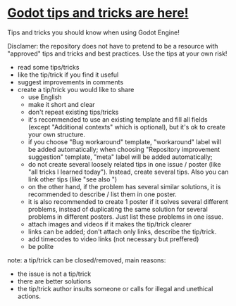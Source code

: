 # [Godot tips and tricks are here!](https://github.com/me2beats/godot-tips-and-tricks/issues)


Tips and tricks you should know when using Godot Engine!

Disclamer: the repository does not have to pretend to be a resource with "approved" tips and tricks and best practices.
Use the tips at your own risk!

- read some tips/tricks 
- like the tip/trick if you find it useful 
- suggest improvements in comments
- create a tip/trick you would like to share 
  - use English
  - make it short and clear 
  - don't repeat existing tips/tricks
  - it's recommended to use an existing template and fill all fields (except "Additional contexts" which is optional), but it's ok to create your own structure.
  - if you choose "Bug workaround" template, "workaround" label will be added automatically; when choosing "Repository improvement suggestion" template, "meta" label will be added automatically; 
  - do not create several loosely related tips in one issue / poster (like "all tricks I learned today"). Instead, create several tips. Also you can link other tips (like "see also ")
  - on the other hand, if the problem has several similar solutions, it is recommended to describe / list them in one poster.
  - it is also recommended to create 1 poster if it solves several different problems, instead of duplicating the same solution for several problems in different posters. Just list these problems in one issue.
  - attach images and videos if it makes the tip/trick clearer 
  - links can be added; don't attach only links, describe the tip/trick.
  - add timecodes to video links (not necessary but preffered)
  - be polite


note: a tip/trick can be closed/removed, main reasons:
- the issue is not a tip/trick 
- there are better solutions 
- the tip/trick author insults someone or calls for illegal and unethical actions.
